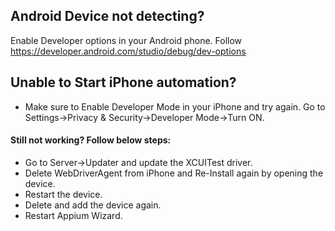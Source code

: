 ## Android Device not detecting?
Enable Developer options in your Android phone. Follow https://developer.android.com/studio/debug/dev-options

## Unable to Start iPhone automation?
* Make sure to Enable Developer Mode in your iPhone and try again. Go to Settings->Privacy & Security->Developer Mode->Turn ON.
#### Still not working? Follow below steps:
* Go to Server->Updater and update the XCUITest driver.
* Delete WebDriverAgent from iPhone and Re-Install again by opening the device.
* Restart the device.
* Delete and add the device again.
* Restart Appium Wizard.
